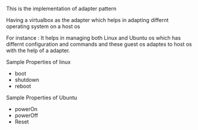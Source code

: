 This is the implementation of adapter pattern

Having a virtualbox as the adapter which helps in adapting differnt operating system on a host os

For instance : It helps in managing both Linux and Ubuntu os which has differnt configuration and commands and these guest os adaptes to host os with the help of a adapter.

Sample Properties of linux
- boot
- shutdown
- reboot

Sample Properties of Ubuntu
- powerOn
- powerOff
- Reset

